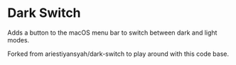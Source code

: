# Dark Switch

Adds a button to the macOS menu bar to switch between dark and light modes.

Forked from ariestiyansyah/dark-switch to play around with this code base.
